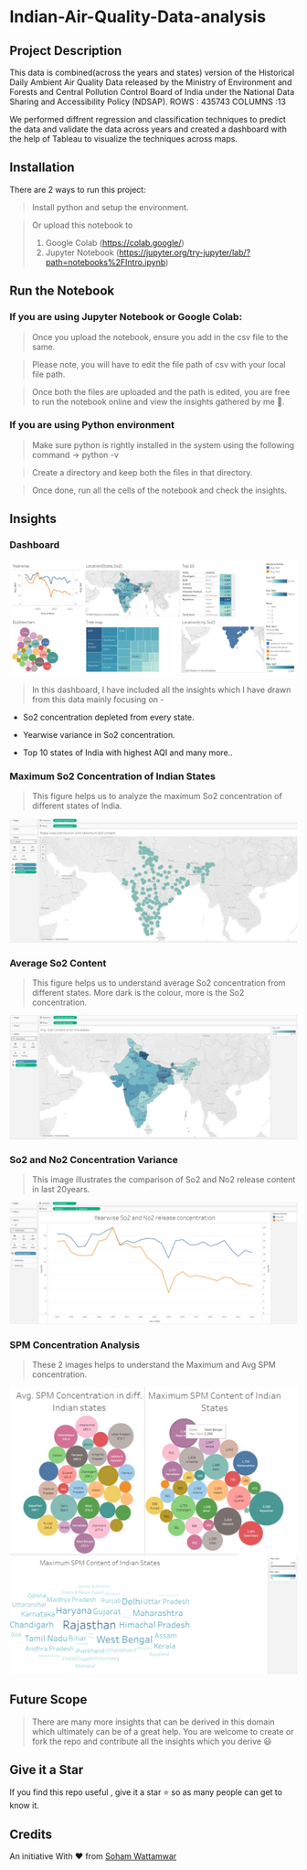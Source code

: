 # Indian-Air-Quality-Data-analysis

## Project Description

This data is combined(across the years and states) version of the Historical Daily Ambient Air Quality Data released by the Ministry of Environment and Forests and Central Pollution Control Board of India under the National Data Sharing and Accessibility Policy (NDSAP).
      ROWS : 435743 COLUMNS :13

We performed diffrent regression and classification techniques to predict the data and validate the data across years and created a dashboard with the help of Tableau to visualize the techniques across maps.

## Installation  

There are 2 ways to run this project:
  
> Install python and setup the environment.

> Or upload this notebook to 
> 1. Google Colab (https://colab.google/) 
> 2. Jupyter Notebook (https://jupyter.org/try-jupyter/lab/?path=notebooks%2FIntro.ipynb)

  

## Run the Notebook

  

### If you are using Jupyter Notebook or Google Colab:

  

> Once you upload the notebook, ensure you add in the csv file to the same.

> Please note, you will have to edit the file path of csv with your local file path.

> Once both the files are uploaded and the path is edited, you are free to run the notebook online and view the insights gathered by me :star_struck:.

  

### If you are using Python environment

  

> Make sure python is rightly installed in the system using the following command -> python -v

  

> Create a directory and keep both the files in that directory.

  

> Once done, run all the cells of the notebook and check the insights.

## Insights

### Dashboard

![dashboard-insights](./assets/dashboard1.png)

> In this dashboard, I have included all the insights which I have drawn from this data mainly focusing on -

* So2 concentration depleted from every state.

* Yearwise variance in So2 concentration.

* Top 10 states of India with highest AQI and many more..

### Maximum So2 Concentration of Indian States

> This figure helps us to analyze the maximum So2 concentration of different states of India.

![maximum-So2](./assets/insights1.JPG)

### Average So2 Content

> This figure helps us to understand average So2 concentration from different states. More dark is the colour, more is the So2 concentration.

![maximum-So2](./assets/insights2.png)

### So2 and No2 Concentration Variance

> This image illustrates the comparison of So2 and No2 release content in last 20years.

![so2-no2 concentration](./assets/insights3.JPG)

### SPM Concentration Analysis

> These 2 images helps to understand the Maximum and Avg SPM concentration.

![SPM avg and max concentration](./assets/insights7.png) ![word-cloud-SPM concentration](./assets/insights6.png)
  


## Future Scope



> There are many more insights that can be derived in this domain which ultimately can be of a great help. You are welcome to create or fork the repo and contribute all the insights which you derive :smiley:


## Give it a Star

  

If you find this repo useful , give it a star :star: so as many people can get to know it.



## Credits



An initiative With :heart: from [Soham Wattamwar ](https://www.linkedin.com/in/soham-wattamwar-9b790119a)